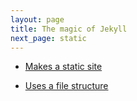 ```yaml
---
layout: page
title: The magic of Jekyll
next_page: static
---
```


* [Makes a static site](../static)

* [Uses a file structure](../structure)

